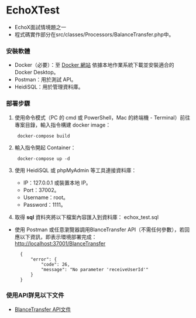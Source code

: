 # EchoXTest
 - EchoX面試情境題之一
 - 程式碼實作部分在src/classes/Processors/BalanceTransfer.php中。
 

 ### 安裝軟體

- Docker（必要）：至 [Docker 網站](https://www.docker.com/) 依據本地作業系統下載並安裝適合的 Docker Desktop。
- Postman：用於測試 API。
- HeidiSQL：用於管理資料庫。

### 部署步驟


1. 使用命令模式（PC 的 cmd 或 PowerShell，Mac 的終端機 - Terminal）前往專案目錄，輸入指令構建 docker image：

		docker-compose build
		
2. 輸入指令開起 Container：

		docker-compose up -d
		
3. 使用 HeidiSQL 或 phpMyAdmin 等工具連接資料庫：
	- IP：127.0.0.1 或裝置本地 IP。
	- Port：37002。
	- Username：root。
	- Password：1111。
4. 取得 **sql** 資料夾將以下檔案內容匯入到資料庫：
echox_test.sql

- 使用 Postman 或任意瀏覽器調用BlanceTransfer API（不需任何參數），若回應以下資訊，即表示環境部署完成：  
<http://localhost:37001/BlanceTransfer>

		{
		    "error": {
		        "code": 26,
		        "message": "No parameter 'receiveUserId'"
		    }
		}
### 使用API詳見以下文件       
- [BlanceTransfer API文件](BalanceTransfer.md)